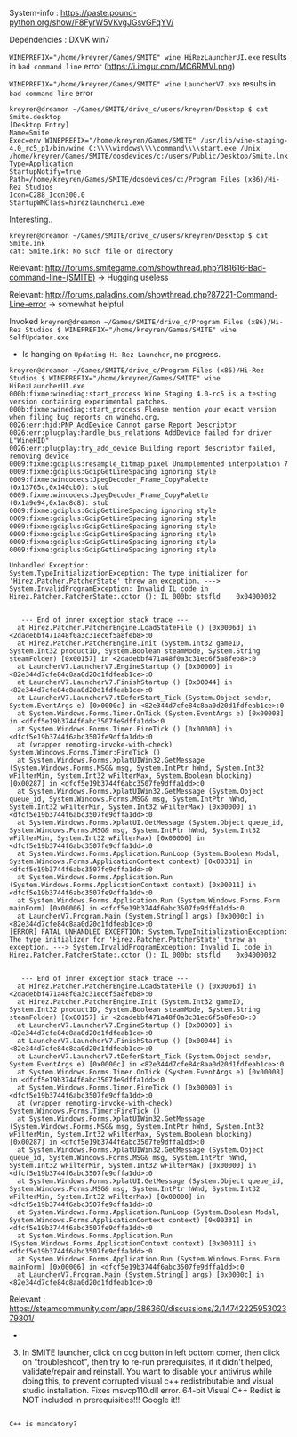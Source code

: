 System-info : https://paste.pound-python.org/show/F8FyrW5VKvgJGsvGFqYV/

Dependencies : DXVK win7

`WINEPREFIX="/home/kreyren/Games/SMITE" wine HiRezLauncherUI.exe` results in `bad command line` error (https://i.imgur.com/MC6RMVl.png)

`WINEPREFIX="/home/kreyren/Games/SMITE" wine LauncherV7.exe` results in `bad command line` error 

```
kreyren@dreamon ~/Games/SMITE/drive_c/users/kreyren/Desktop $ cat Smite.desktop 
[Desktop Entry]
Name=Smite
Exec=env WINEPREFIX="/home/kreyren/Games/SMITE" /usr/lib/wine-staging-4.0_rc5_p1/bin/wine C:\\\\windows\\\\command\\\\start.exe /Unix /home/kreyren/Games/SMITE/dosdevices/c:/users/Public/Desktop/Smite.lnk
Type=Application
StartupNotify=true
Path=/home/kreyren/Games/SMITE/dosdevices/c:/Program Files (x86)/Hi-Rez Studios
Icon=C288_Icon300.0
StartupWMClass=hirezlauncherui.exe
```
Interesting..

```
kreyren@dreamon ~/Games/SMITE/drive_c/users/kreyren/Desktop $ cat Smite.ink
cat: Smite.ink: No such file or directory
```

Relevant: http://forums.smitegame.com/showthread.php?181616-Bad-command-line-(SMITE) -> Hugging useless

Relevant: http://forums.paladins.com/showthread.php?87221-Command-Line-error -> somewhat helpful

Invoked `kreyren@dreamon ~/Games/SMITE/drive_c/Program Files (x86)/Hi-Rez Studios $ WINEPREFIX="/home/kreyren/Games/SMITE" wine SelfUpdater.exe`
- Is hanging on `Updating Hi-Rez Launcher`, no progress.

```
kreyren@dreamon ~/Games/SMITE/drive_c/Program Files (x86)/Hi-Rez Studios $ WINEPREFIX="/home/kreyren/Games/SMITE" wine HiRezLauncherUI.exe 
000b:fixme:winediag:start_process Wine Staging 4.0-rc5 is a testing version containing experimental patches.
000b:fixme:winediag:start_process Please mention your exact version when filing bug reports on winehq.org.
0026:err:hid:PNP_AddDevice Cannot parse Report Descriptor
0026:err:plugplay:handle_bus_relations AddDevice failed for driver L"WineHID"
0026:err:plugplay:try_add_device Building report descriptor failed, removing device
0009:fixme:gdiplus:resample_bitmap_pixel Unimplemented interpolation 7
0009:fixme:gdiplus:GdipGetLineSpacing ignoring style
0009:fixme:wincodecs:JpegDecoder_Frame_CopyPalette (0x13765c,0x140cb0): stub
0009:fixme:wincodecs:JpegDecoder_Frame_CopyPalette (0x1a9e94,0x1ac8c8): stub
0009:fixme:gdiplus:GdipGetLineSpacing ignoring style
0009:fixme:gdiplus:GdipGetLineSpacing ignoring style
0009:fixme:gdiplus:GdipGetLineSpacing ignoring style
0009:fixme:gdiplus:GdipGetLineSpacing ignoring style
0009:fixme:gdiplus:GdipGetLineSpacing ignoring style
0009:fixme:gdiplus:GdipGetLineSpacing ignoring style

Unhandled Exception:
System.TypeInitializationException: The type initializer for 'Hirez.Patcher.PatcherState' threw an exception. ---> System.InvalidProgramException: Invalid IL code in Hirez.Patcher.PatcherState:.cctor (): IL_000b: stsfld    0x04000032


   --- End of inner exception stack trace ---
  at Hirez.Patcher.PatcherEngine.LoadStateFile () [0x0006d] in <2dadebbf471a48f0a3c31ec6f5a8feb8>:0 
  at Hirez.Patcher.PatcherEngine.Init (System.Int32 gameID, System.Int32 productID, System.Boolean steamMode, System.String steamFolder) [0x00157] in <2dadebbf471a48f0a3c31ec6f5a8feb8>:0 
  at LauncherV7.LauncherV7.EngineStartup () [0x00000] in <82e344d7cfe84c8aa0d20d1fdfeab1ce>:0 
  at LauncherV7.LauncherV7.FinishStartup () [0x00044] in <82e344d7cfe84c8aa0d20d1fdfeab1ce>:0 
  at LauncherV7.LauncherV7.tDeferStart_Tick (System.Object sender, System.EventArgs e) [0x0000c] in <82e344d7cfe84c8aa0d20d1fdfeab1ce>:0 
  at System.Windows.Forms.Timer.OnTick (System.EventArgs e) [0x00008] in <dfcf5e19b3744f6abc3507fe9dffa1dd>:0 
  at System.Windows.Forms.Timer.FireTick () [0x00000] in <dfcf5e19b3744f6abc3507fe9dffa1dd>:0 
  at (wrapper remoting-invoke-with-check) System.Windows.Forms.Timer:FireTick ()
  at System.Windows.Forms.XplatUIWin32.GetMessage (System.Windows.Forms.MSG& msg, System.IntPtr hWnd, System.Int32 wFilterMin, System.Int32 wFilterMax, System.Boolean blocking) [0x00287] in <dfcf5e19b3744f6abc3507fe9dffa1dd>:0 
  at System.Windows.Forms.XplatUIWin32.GetMessage (System.Object queue_id, System.Windows.Forms.MSG& msg, System.IntPtr hWnd, System.Int32 wFilterMin, System.Int32 wFilterMax) [0x00000] in <dfcf5e19b3744f6abc3507fe9dffa1dd>:0 
  at System.Windows.Forms.XplatUI.GetMessage (System.Object queue_id, System.Windows.Forms.MSG& msg, System.IntPtr hWnd, System.Int32 wFilterMin, System.Int32 wFilterMax) [0x00000] in <dfcf5e19b3744f6abc3507fe9dffa1dd>:0 
  at System.Windows.Forms.Application.RunLoop (System.Boolean Modal, System.Windows.Forms.ApplicationContext context) [0x00331] in <dfcf5e19b3744f6abc3507fe9dffa1dd>:0 
  at System.Windows.Forms.Application.Run (System.Windows.Forms.ApplicationContext context) [0x00011] in <dfcf5e19b3744f6abc3507fe9dffa1dd>:0 
  at System.Windows.Forms.Application.Run (System.Windows.Forms.Form mainForm) [0x00006] in <dfcf5e19b3744f6abc3507fe9dffa1dd>:0 
  at LauncherV7.Program.Main (System.String[] args) [0x0000c] in <82e344d7cfe84c8aa0d20d1fdfeab1ce>:0 
[ERROR] FATAL UNHANDLED EXCEPTION: System.TypeInitializationException: The type initializer for 'Hirez.Patcher.PatcherState' threw an exception. ---> System.InvalidProgramException: Invalid IL code in Hirez.Patcher.PatcherState:.cctor (): IL_000b: stsfld    0x04000032


   --- End of inner exception stack trace ---
  at Hirez.Patcher.PatcherEngine.LoadStateFile () [0x0006d] in <2dadebbf471a48f0a3c31ec6f5a8feb8>:0 
  at Hirez.Patcher.PatcherEngine.Init (System.Int32 gameID, System.Int32 productID, System.Boolean steamMode, System.String steamFolder) [0x00157] in <2dadebbf471a48f0a3c31ec6f5a8feb8>:0 
  at LauncherV7.LauncherV7.EngineStartup () [0x00000] in <82e344d7cfe84c8aa0d20d1fdfeab1ce>:0 
  at LauncherV7.LauncherV7.FinishStartup () [0x00044] in <82e344d7cfe84c8aa0d20d1fdfeab1ce>:0 
  at LauncherV7.LauncherV7.tDeferStart_Tick (System.Object sender, System.EventArgs e) [0x0000c] in <82e344d7cfe84c8aa0d20d1fdfeab1ce>:0 
  at System.Windows.Forms.Timer.OnTick (System.EventArgs e) [0x00008] in <dfcf5e19b3744f6abc3507fe9dffa1dd>:0 
  at System.Windows.Forms.Timer.FireTick () [0x00000] in <dfcf5e19b3744f6abc3507fe9dffa1dd>:0 
  at (wrapper remoting-invoke-with-check) System.Windows.Forms.Timer:FireTick ()
  at System.Windows.Forms.XplatUIWin32.GetMessage (System.Windows.Forms.MSG& msg, System.IntPtr hWnd, System.Int32 wFilterMin, System.Int32 wFilterMax, System.Boolean blocking) [0x00287] in <dfcf5e19b3744f6abc3507fe9dffa1dd>:0 
  at System.Windows.Forms.XplatUIWin32.GetMessage (System.Object queue_id, System.Windows.Forms.MSG& msg, System.IntPtr hWnd, System.Int32 wFilterMin, System.Int32 wFilterMax) [0x00000] in <dfcf5e19b3744f6abc3507fe9dffa1dd>:0 
  at System.Windows.Forms.XplatUI.GetMessage (System.Object queue_id, System.Windows.Forms.MSG& msg, System.IntPtr hWnd, System.Int32 wFilterMin, System.Int32 wFilterMax) [0x00000] in <dfcf5e19b3744f6abc3507fe9dffa1dd>:0 
  at System.Windows.Forms.Application.RunLoop (System.Boolean Modal, System.Windows.Forms.ApplicationContext context) [0x00331] in <dfcf5e19b3744f6abc3507fe9dffa1dd>:0 
  at System.Windows.Forms.Application.Run (System.Windows.Forms.ApplicationContext context) [0x00011] in <dfcf5e19b3744f6abc3507fe9dffa1dd>:0 
  at System.Windows.Forms.Application.Run (System.Windows.Forms.Form mainForm) [0x00006] in <dfcf5e19b3744f6abc3507fe9dffa1dd>:0 
  at LauncherV7.Program.Main (System.String[] args) [0x0000c] in <82e344d7cfe84c8aa0d20d1fdfeab1ce>:0 
```

Relevant : https://steamcommunity.com/app/386360/discussions/2/1474222595302379301/
- ```
3. In SMITE launcher, click on cog button in left bottom corner, then click on "troubleshoot", then try to re-run prerequisites, if it didn't helped, validate/repair and reinstall. You want to disable your antivirus while doing this, to prevent corrupted visual c++ redistributable and visual studio installation. Fixes msvcp110.dll error.
64-bit Visual C++ Redist is NOT included in prerequisities!!! Google it!!!
```

C++ is mandatory? 
